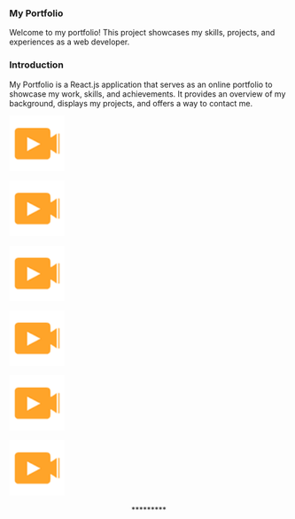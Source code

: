 ### My Portfolio
Welcome to my portfolio! This project showcases my skills, projects, and experiences as a web developer.


### Introduction
My Portfolio is a React.js application that serves as an online portfolio to showcase my work, skills, and achievements. It provides an overview of my background, displays my projects, and offers a way to contact me.
>




<p align="left" > <img src="assets/img/wow.png" width="100px"/> </p>

<p align="left" > <img src="assets/img/wow.png" width="100px"/> </p>

<p align="left" > <img src="assets/img/wow.png" width="100px"/> </p>

<p align="left" > <img src="assets/img/wow.png" width="100px"/> </p>

<p align="left" > <img src="assets/img/wow.png" width="100px"/> </p>

<p align="left" > <img src="assets/img/wow.png" width="100px"/> </p>






<p align="center">*********</p>


